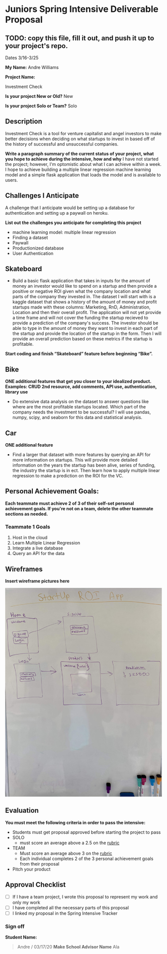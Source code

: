 # Juniors Spring Intensive Deliverable Proposal

## TODO: copy this file, fill it out, and push it up to your project's repo.

Dates 3/16-3/25

**My Name:** 
Andre Williams

**Project Name:**

Investment Check


**Is your project New or Old?**
New

**Is your project Solo or Team?**
Solo

## Description
Investment Check is a tool for venture capitalist and angel investors to make better decisions when deciding on what startups to invest in based off of the history of successful and unsuccessful companies. 

**Write a paragraph summary of the current status of your project, what you hope to achieve during the intensive, how and why**
I have not started the project; however, I'm optomistic about what I can achieve within a week. I hope to achieve building a multiple linear regression machine learning model and a simple flask application that loads the model and is available to users.

## Challenges I Anticipate
A challenge that I anticipate would be setting up a database for authentication and setting up a paywall on heroku.


**List out the challenges you anticipate for completing this project**
- machine learning model: multiple linear regression
- Finding a dataset
- Paywall 
- Productionized database 
- User Authentication 

## Skateboard

- Build a basic flask application that takes in inputs for the amount of money an investor would like to spend on a startup and then provide a positive or negative ROI given what the company location and what parts of the company they invested in. The dataset I will start with is a kaggle dataset that shows a history of the amount of money and profit startups made with these columns: Marketing, RnD, Administration, Location and then their overall profit. The application will not yet provide a time frame and will not cover the funding the startup recieved to provide a prediction of the company's success. The investor should be able to type in the amount of money they want to invest in each part of the startup and provide the location of the startup in the form. Then I will provide an overall prediction based on these metrics if the startup is profitable.

**Start coding and finish “Skateboard” feature before beginning “Bike”.** 

## Bike
**ONE additional features that get you closer to your idealized product. Examples: CRUD 2nd resource, add comments, API use, authentication, library use** 
- Do extensive data analysis on the dataset to answer questions like where are the most profitable startups located. Which part of the company needs the investment to be successful? I will use pandas, numpy, scipy, and seaborn for this data and statistical analysis.

## Car
**ONE additional feature** 
- Find a larger that dataset with more features by querying an API for more information on startups. This will provide more detailed information on the years the startup has been alive, series of funding, the industry the startup is in ect. Then learn how to apply multiple linear regression to make a prediction on the ROI for the VC. 

## Personal Achievement Goals:

**Each teammate must achieve 2 of 3 of their self-set personal achievement goals. If you're not on a team, delete the other teammate sections as needed.**

### Teammate 1 Goals

1. Host in the cloud 
2. Learn Multiple Linear Regression
3. Integrate a live database
4. Query an API for the data 



## Wireframes

**Insert wireframe pictures here**

![Image of Wireframes](https://github.com/Andre-Williams22/Investment-Check-App/blob/master/static/img/wireframe.jpg)

## Evaluation

**You must meet the following criteria in order to pass the intensive:**

- Students must get proposal approved before starting the project to pass
- SOLO 
    - must score an average above a 2.5 on the [rubric]
- TEAM 
    - Must score an average above 3 on the [rubric]
    - Each individual completes 2 of the 3 personal achievement goals from their proposal
- Pitch your product

[rubric]:https://docs.google.com/document/d/1IOQDmohLBEBT-hyr-2vgw1mbZUNsq3fHxVfH0oRmVt0/edit


## Approval Checklist
- [ ] If I have a team project, I wrote this proposal to represent my work and only my work
- [ ] I have completed all the necessary parts of this proposal
- [ ] I linked my proposal in the Spring Intensive Tracker

### Sign off

**Student Name:**                
> Andre / 03/17/20
**Make School Advisor Name**
> Ala